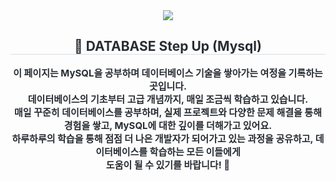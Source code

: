 <div align= "center">
    <img src="https://capsule-render.vercel.app/api?type=slice&color=4c6a92&height=120&text=Dedicated%20to%20daily%20DATABASE%20practice%20&animation=&fontColor=000000&fontSize=40" />
</div>

<div align= "center"> 
    <h2 style="border-bottom: 1px solid #d8dee4; color: #282d33;"> 💾 DATABASE Step Up (Mysql) </h2>  
    <div style="font-weight: 700; font-size: 15px; text-align: center; color: #282d33;"> 
        이 페이지는 MySQL을 공부하며 데이터베이스 기술을 쌓아가는 여정을 기록하는 곳입니다. <br> 
      데이터베이스의 기초부터 고급 개념까지, 매일 조금씩 학습하고 있습니다. <br> 
      매일 꾸준히 데이터베이스를 공부하며, 실제 프로젝트와 다양한 문제 해결을 통해 경험을 쌓고, MySQL에 대한 깊이를 더해가고 있어요. <br> 
      하루하루의 학습을 통해 점점 더 나은 개발자가 되어가고 있는 과정을 공유하고, 데이터베이스를 학습하는 모든 이들에게 <br>
      도움이 될 수 있기를 바랍니다! 🚀 
    </div> 
</div>
